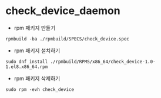 # check_device_daemon

- rpm 패키지 만들기
```
rpmbuild -ba ./rpmbuild/SPECS/check_device.spec
```

- rpm 패키지 설치하기
```
sudo dnf install ./rpmbuild/RPMS/x86_64/check_device-1.0-1.el8.x86_64.rpm
```

- rpm 패키지 삭제하기
```
sudo rpm -evh check_device
```
